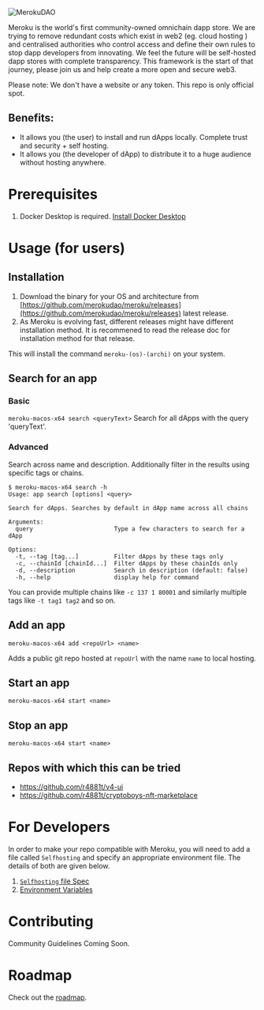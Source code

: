 ![MerokuDAO](./img/Merokusplash.png)

Meroku is the world's first community-owned omnichain dapp store. We are trying to remove redundant costs which exist in web2 (eg. cloud hosting ) and centralised authorities who control access and define their own rules to stop dapp developers from innovating. We feel the future will be self-hosted dapp stores with complete transparency. This framework is the start of that journey, please join us and help create a more open and secure web3.

Please note: We don't have a website or any token. This repo is only official spot.

## Benefits:

- It allows you (the user) to install and run dApps locally. Complete trust and security + self hosting.
- It allows you (the developer of dApp) to distribute it to a huge audience without hosting
anywhere.


# Prerequisites

1. Docker Desktop is required. [Install Docker Desktop](https://www.docker.com/products/docker-desktop/)

# Usage (for users)

## Installation

1. Download the binary for your OS and architecture from [https://github.com/merokudao/meroku/releases](https://github.com/merokudao/meroku/releases) latest release.
2. As Meroku is evolving fast, different releases might have different installation method. It is recommened to read the release doc for installation method for that release.

This will install the command `meroku-(os)-(archi)` on your system.

## Search for an app

### Basic

`meroku-macos-x64 search <queryText>` Search for all dApps with the query 'queryText'.

### Advanced

Search across name and description. Additionally filter in the results using specific
tags or chains.

```
$ meroku-macos-x64 search -h
Usage: app search [options] <query>

Search for dApps. Searches by default in dApp name across all chains

Arguments:
  query                       Type a few characters to search for a dApp

Options:
  -t, --tag [tag...]          Filter dApps by these tags only
  -c, --chainId [chainId...]  Filter dApps by these chainIds only
  -d, --description           Search in description (default: false)
  -h, --help                  display help for command
```

You can provide multiple chains like `-c 137 1 80001` and similarly multiple tags like `-t tag1 tag2` and so on.

## Add an app

`meroku-macos-x64 add <repoUrl> <name>`

Adds a public git repo hosted at `repoUrl` with the name `name` to local hosting.

## Start an app

`meroku-macos-x64 start <name>`

## Stop an app

`meroku-macos-x64 start <name>`


## Repos with which this can be tried

- https://github.com/r4881t/v4-ui
- https://github.com/r4881t/cryptoboys-nft-marketplace


# For Developers

In order to make your repo compatible with Meroku, you will need to add a file called `Selfhosting` and specify an appropriate environment file. The details of both are given below.

1. [`Selfhosting` file Spec](docs/Selfhosting.md)
2. [Environment Variables](docs/EnvironmentVariables.md)

# Contributing

Community Guidelines Coming Soon.

# Roadmap

Check out the [roadmap](docs/Roadmap.md).
